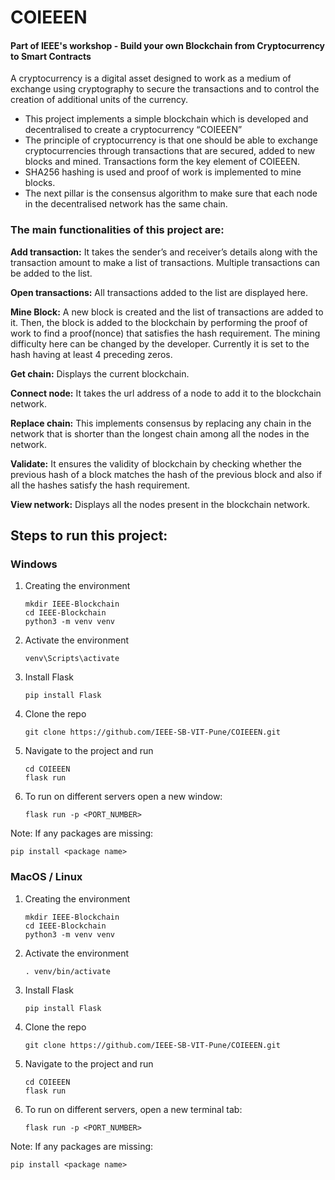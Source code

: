 # COIEEEN
#### Part of IEEE's workshop - Build your own Blockchain from Cryptocurrency to Smart Contracts

A cryptocurrency is a digital asset designed to work as a medium of exchange using cryptography to secure the transactions and to control the creation of additional units of the currency.
- This project implements a simple blockchain which is developed and decentralised to create a cryptocurrency “COIEEEN”
- The principle of cryptocurrency is that one should be able to exchange cryptocurrencies through transactions that are secured, added to new blocks and mined. Transactions form the key element of COIEEEN.
- SHA256 hashing is used and proof of work is implemented to mine blocks.
- The next pillar is the consensus algorithm to make sure that each node in the decentralised network has the same chain. 


### The main functionalities of this project are:

**Add transaction:** It takes the sender’s and receiver’s details along with the transaction amount to make a list of transactions. Multiple transactions can be added to the list.

**Open transactions:** All transactions added to the list are displayed here.

**Mine Block:** A new block is created and the list of transactions are added to it. Then, the block is added to the blockchain by performing the proof of work to find a proof(nonce) that satisfies the hash requirement. The mining difficulty here can be changed by the developer. Currently it is set to the hash having at least 4 preceding zeros.

**Get chain:** Displays the current blockchain.

**Connect node:** It takes the url address of a node to add it to the blockchain network.

**Replace chain:** This implements consensus by replacing any chain in the network that is shorter than the longest chain among all the nodes in the network.

**Validate:** It ensures the validity of blockchain by checking whether the previous hash of a block matches the hash of the previous block and also if all the hashes satisfy the hash requirement.

**View network:** Displays all the nodes present in the blockchain network.




## Steps to run this project:

### Windows 

1. Creating the environment 
    ```
    mkdir IEEE-Blockchain 
    cd IEEE-Blockchain 
    python3 -m venv venv
    ```

2. Activate the environment 
   ```
   venv\Scripts\activate
   ```

3. Install Flask 
   ```
   pip install Flask
   ```

4. Clone the repo
   ```
   git clone https://github.com/IEEE-SB-VIT-Pune/COIEEEN.git
   ```

5. Navigate to the project and run
    ```
    cd COIEEEN
    flask run
    ```

6. To run on different servers open a new window:
   ```
   flask run -p <PORT_NUMBER>
   ```

Note: If any packages are missing:
   ```
   pip install <package name>
   ``` 

  
### MacOS / Linux 

1. Creating the environment 
    ```
    mkdir IEEE-Blockchain 
    cd IEEE-Blockchain 
    python3 -m venv venv
    ``` 

2. Activate the environment 
   ```
   . venv/bin/activate
   ``` 

3. Install Flask 
   ```
   pip install Flask
   ```

4. Clone the repo
   ```
   git clone https://github.com/IEEE-SB-VIT-Pune/COIEEEN.git
   ```

5. Navigate to the project and run
    ```
    cd COIEEEN
    flask run
    ```

6. To run on different servers, open a new terminal tab:
   ```
   flask run -p <PORT_NUMBER>
   ```


Note: If any packages are missing:
   ```
   pip install <package name>
   ```



